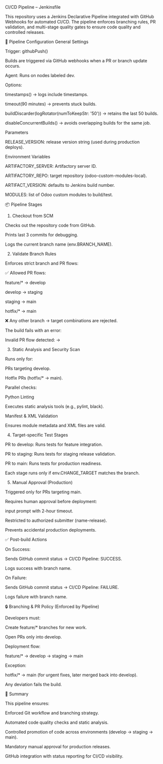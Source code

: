 CI/CD Pipeline – Jenkinsfile

This repository uses a Jenkins Declarative Pipeline integrated with GitHub Webhooks for automated CI/CD.
The pipeline enforces branching rules, PR validation, and multi-stage quality gates to ensure code quality and controlled releases.

🔧 Pipeline Configuration
General Settings

Trigger: githubPush()

Builds are triggered via GitHub webhooks when a PR or branch update occurs.

Agent: Runs on nodes labeled dev.

Options:

timestamps() → logs include timestamps.

timeout(90 minutes) → prevents stuck builds.

buildDiscarder(logRotator(numToKeepStr: '50')) → retains the last 50 builds.

disableConcurrentBuilds() → avoids overlapping builds for the same job.

Parameters

RELEASE_VERSION: release version string (used during production deploys).

Environment Variables

ARTIFACTORY_SERVER: Artifactory server ID.

ARTIFACTORY_REPO: target repository (odoo-custom-modules-local).

ARTIFACT_VERSION: defaults to Jenkins build number.

MODULES: list of Odoo custom modules to build/test.

📦 Pipeline Stages
1. Checkout from SCM

Checks out the repository code from GitHub.

Prints last 3 commits for debugging.

Logs the current branch name (env.BRANCH_NAME).

2. Validate Branch Rules

Enforces strict branch and PR flows:

✅ Allowed PR flows:

feature/* → develop

develop → staging

staging → main

hotfix/* → main

❌ Any other branch → target combinations are rejected.

The build fails with an error:

Invalid PR flow detected: <source> → <target>

3. Static Analysis and Security Scan

Runs only for:

PRs targeting develop.

Hotfix PRs (hotfix/* → main).

Parallel checks:

Python Linting

Executes static analysis tools (e.g., pylint, black).

Manifest & XML Validation

Ensures module metadata and XML files are valid.

4. Target-specific Test Stages

PR to develop: Runs tests for feature integration.

PR to staging: Runs tests for staging release validation.

PR to main: Runs tests for production readiness.

Each stage runs only if env.CHANGE_TARGET matches the branch.

5. Manual Approval (Production)

Triggered only for PRs targeting main.

Requires human approval before deployment:

input prompt with 2-hour timeout.

Restricted to authorized submitter (name-release).

Prevents accidental production deployments.

✅ Post-build Actions

On Success:

Sends GitHub commit status → CI/CD Pipeline: SUCCESS.

Logs success with branch name.

On Failure:

Sends GitHub commit status → CI/CD Pipeline: FAILURE.

Logs failure with branch name.

🔒 Branching & PR Policy (Enforced by Pipeline)

Developers must:

Create feature/* branches for new work.

Open PRs only into develop.

Deployment flow:

feature/* → develop → staging → main

Exception:

hotfix/* → main (for urgent fixes, later merged back into develop).

Any deviation fails the build.

🚀 Summary

This pipeline ensures:

Enforced Git workflow and branching strategy.

Automated code quality checks and static analysis.

Controlled promotion of code across environments (develop → staging → main).

Mandatory manual approval for production releases.

GitHub integration with status reporting for CI/CD visibility.